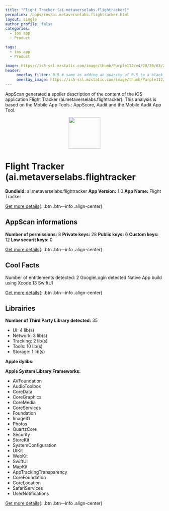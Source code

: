 ```yaml
---
title: "Flight Tracker (ai.metaverselabs.flightracker)"
permalink: /apps/ios/ai.metaverselabs.flightracker.html
layout: single
author_profile: false
categories: 
  - ios app 
  - Product 

tags: 
  - ios app 
  - Product 

image: https://is5-ssl.mzstatic.com/image/thumb/Purple112/v4/20/20/63/202063c9-2f01-d9d0-319a-4c5a73088f7a/AppIcon-1x_U007emarketing-0-7-0-85-220.png/512x512bb.jpg
header: 
     overlay_filter: 0.5 # same as adding an opacity of 0.5 to a black background
     overlay_image: https://is5-ssl.mzstatic.com/image/thumb/Purple112/v4/20/20/63/202063c9-2f01-d9d0-319a-4c5a73088f7a/AppIcon-1x_U007emarketing-0-7-0-85-220.png/512x512bb.jpg
---
```

AppScan generated a spoiler description of the content of the iOS application Flight Tracker (ai.metaverselabs.flightracker). This analysis is based on the Mobile App Tools : AppScore, Audit and the Mobile Audit App Tool.

  
  
<div style="text-align: center;"><img src="https://is5-ssl.mzstatic.com/image/thumb/Purple112/v4/20/20/63/202063c9-2f01-d9d0-319a-4c5a73088f7a/AppIcon-1x_U007emarketing-0-7-0-85-220.png/512x512bb.jpg" width="100" height="100"></div>  
  
# Flight Tracker (ai.metaverselabs.flightracker

**BundleId:** ai.metaverselabs.flightracker
**App Version:** 1.0
**App Name:** Flight Tracker


[Get more details](/pricing.html){: .btn .btn--info .align-center}  
  
## AppScan informations 

**Number of permissions:** 8
**Private keys:** 28
**Public keys:** 6
**Custom keys:** 12
**Low securit keys:** 0
  
[Get more details](/pricing.html){: .btn .btn--info .align-center}

## Cool Facts

Number of entitlements detected: 2
GoogleLogin detected
Native App
build using Xcode 13
SwiftUI
  
[Get more details](/pricing.html){: .btn .btn--info .align-center}

## Librairies 
**Number of Third Party Library detected:** 35
- UI: 4 lib(s)
- Network: 3 lib(s)
- Tracking: 2 lib(s)
- Tools: 10 lib(s)
- Storage: 1 lib(s)

**Apple dylibs:**


**Apple System Library Frameworks:**
- AVFoundation
- AudioToolbox
- CoreData
- CoreGraphics
- CoreMedia
- CoreServices
- Foundation
- ImageIO
- Photos
- QuartzCore
- Security
- StoreKit
- SystemConfiguration
- UIKit
- WebKit
- SwiftUI
- MapKit
- AppTrackingTransparency
- CoreFoundation
- CoreLocation
- SafariServices
- UserNotifications


  
[Get more details](/pricing.html){: .btn .btn--info .align-center}

